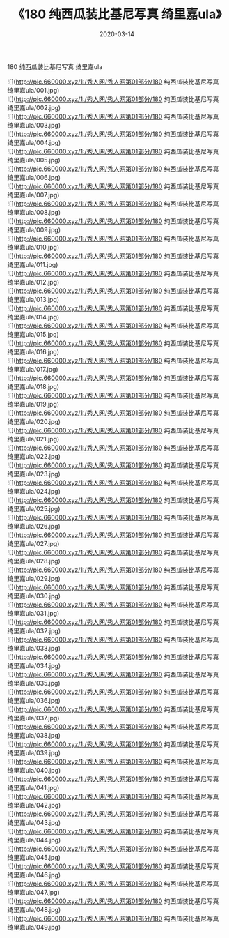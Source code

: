 ﻿---
layout: post
title:  《180 纯西瓜装比基尼写真 绮里嘉ula》
date:   2020-03-14
img: http://pic.660000.xyz/1:/秀人网/秀人网第01部分/180 纯西瓜装比基尼写真 绮里嘉ula/000.jpg
categories: [美女, 清纯, 唯美]
---

180 纯西瓜装比基尼写真 绮里嘉ula

  ![](http://pic.660000.xyz/1:/秀人网/秀人网第01部分/180 纯西瓜装比基尼写真 绮里嘉ula/001.jpg) <br> ![](http://pic.660000.xyz/1:/秀人网/秀人网第01部分/180 纯西瓜装比基尼写真 绮里嘉ula/002.jpg) <br> ![](http://pic.660000.xyz/1:/秀人网/秀人网第01部分/180 纯西瓜装比基尼写真 绮里嘉ula/003.jpg) <br> ![](http://pic.660000.xyz/1:/秀人网/秀人网第01部分/180 纯西瓜装比基尼写真 绮里嘉ula/004.jpg) <br> ![](http://pic.660000.xyz/1:/秀人网/秀人网第01部分/180 纯西瓜装比基尼写真 绮里嘉ula/005.jpg) <br> ![](http://pic.660000.xyz/1:/秀人网/秀人网第01部分/180 纯西瓜装比基尼写真 绮里嘉ula/006.jpg) <br> ![](http://pic.660000.xyz/1:/秀人网/秀人网第01部分/180 纯西瓜装比基尼写真 绮里嘉ula/007.jpg) <br> ![](http://pic.660000.xyz/1:/秀人网/秀人网第01部分/180 纯西瓜装比基尼写真 绮里嘉ula/008.jpg) <br> ![](http://pic.660000.xyz/1:/秀人网/秀人网第01部分/180 纯西瓜装比基尼写真 绮里嘉ula/009.jpg) <br> ![](http://pic.660000.xyz/1:/秀人网/秀人网第01部分/180 纯西瓜装比基尼写真 绮里嘉ula/010.jpg) <br> ![](http://pic.660000.xyz/1:/秀人网/秀人网第01部分/180 纯西瓜装比基尼写真 绮里嘉ula/011.jpg) <br> ![](http://pic.660000.xyz/1:/秀人网/秀人网第01部分/180 纯西瓜装比基尼写真 绮里嘉ula/012.jpg) <br> ![](http://pic.660000.xyz/1:/秀人网/秀人网第01部分/180 纯西瓜装比基尼写真 绮里嘉ula/013.jpg) <br> ![](http://pic.660000.xyz/1:/秀人网/秀人网第01部分/180 纯西瓜装比基尼写真 绮里嘉ula/014.jpg) <br> ![](http://pic.660000.xyz/1:/秀人网/秀人网第01部分/180 纯西瓜装比基尼写真 绮里嘉ula/015.jpg) <br> ![](http://pic.660000.xyz/1:/秀人网/秀人网第01部分/180 纯西瓜装比基尼写真 绮里嘉ula/016.jpg) <br> ![](http://pic.660000.xyz/1:/秀人网/秀人网第01部分/180 纯西瓜装比基尼写真 绮里嘉ula/017.jpg) <br> ![](http://pic.660000.xyz/1:/秀人网/秀人网第01部分/180 纯西瓜装比基尼写真 绮里嘉ula/018.jpg) <br> ![](http://pic.660000.xyz/1:/秀人网/秀人网第01部分/180 纯西瓜装比基尼写真 绮里嘉ula/019.jpg) <br> ![](http://pic.660000.xyz/1:/秀人网/秀人网第01部分/180 纯西瓜装比基尼写真 绮里嘉ula/020.jpg) <br> ![](http://pic.660000.xyz/1:/秀人网/秀人网第01部分/180 纯西瓜装比基尼写真 绮里嘉ula/021.jpg) <br> ![](http://pic.660000.xyz/1:/秀人网/秀人网第01部分/180 纯西瓜装比基尼写真 绮里嘉ula/022.jpg) <br> ![](http://pic.660000.xyz/1:/秀人网/秀人网第01部分/180 纯西瓜装比基尼写真 绮里嘉ula/023.jpg) <br> ![](http://pic.660000.xyz/1:/秀人网/秀人网第01部分/180 纯西瓜装比基尼写真 绮里嘉ula/024.jpg) <br> ![](http://pic.660000.xyz/1:/秀人网/秀人网第01部分/180 纯西瓜装比基尼写真 绮里嘉ula/025.jpg) <br> ![](http://pic.660000.xyz/1:/秀人网/秀人网第01部分/180 纯西瓜装比基尼写真 绮里嘉ula/026.jpg) <br> ![](http://pic.660000.xyz/1:/秀人网/秀人网第01部分/180 纯西瓜装比基尼写真 绮里嘉ula/027.jpg) <br> ![](http://pic.660000.xyz/1:/秀人网/秀人网第01部分/180 纯西瓜装比基尼写真 绮里嘉ula/028.jpg) <br> ![](http://pic.660000.xyz/1:/秀人网/秀人网第01部分/180 纯西瓜装比基尼写真 绮里嘉ula/029.jpg) <br> ![](http://pic.660000.xyz/1:/秀人网/秀人网第01部分/180 纯西瓜装比基尼写真 绮里嘉ula/030.jpg) <br> ![](http://pic.660000.xyz/1:/秀人网/秀人网第01部分/180 纯西瓜装比基尼写真 绮里嘉ula/031.jpg) <br> ![](http://pic.660000.xyz/1:/秀人网/秀人网第01部分/180 纯西瓜装比基尼写真 绮里嘉ula/032.jpg) <br> ![](http://pic.660000.xyz/1:/秀人网/秀人网第01部分/180 纯西瓜装比基尼写真 绮里嘉ula/033.jpg) <br> ![](http://pic.660000.xyz/1:/秀人网/秀人网第01部分/180 纯西瓜装比基尼写真 绮里嘉ula/034.jpg) <br> ![](http://pic.660000.xyz/1:/秀人网/秀人网第01部分/180 纯西瓜装比基尼写真 绮里嘉ula/035.jpg) <br> ![](http://pic.660000.xyz/1:/秀人网/秀人网第01部分/180 纯西瓜装比基尼写真 绮里嘉ula/036.jpg) <br> ![](http://pic.660000.xyz/1:/秀人网/秀人网第01部分/180 纯西瓜装比基尼写真 绮里嘉ula/037.jpg) <br> ![](http://pic.660000.xyz/1:/秀人网/秀人网第01部分/180 纯西瓜装比基尼写真 绮里嘉ula/038.jpg) <br> ![](http://pic.660000.xyz/1:/秀人网/秀人网第01部分/180 纯西瓜装比基尼写真 绮里嘉ula/039.jpg) <br> ![](http://pic.660000.xyz/1:/秀人网/秀人网第01部分/180 纯西瓜装比基尼写真 绮里嘉ula/040.jpg) <br> ![](http://pic.660000.xyz/1:/秀人网/秀人网第01部分/180 纯西瓜装比基尼写真 绮里嘉ula/041.jpg) <br> ![](http://pic.660000.xyz/1:/秀人网/秀人网第01部分/180 纯西瓜装比基尼写真 绮里嘉ula/042.jpg) <br> ![](http://pic.660000.xyz/1:/秀人网/秀人网第01部分/180 纯西瓜装比基尼写真 绮里嘉ula/043.jpg) <br> ![](http://pic.660000.xyz/1:/秀人网/秀人网第01部分/180 纯西瓜装比基尼写真 绮里嘉ula/044.jpg) <br> ![](http://pic.660000.xyz/1:/秀人网/秀人网第01部分/180 纯西瓜装比基尼写真 绮里嘉ula/045.jpg) <br> ![](http://pic.660000.xyz/1:/秀人网/秀人网第01部分/180 纯西瓜装比基尼写真 绮里嘉ula/046.jpg) <br> ![](http://pic.660000.xyz/1:/秀人网/秀人网第01部分/180 纯西瓜装比基尼写真 绮里嘉ula/047.jpg) <br> ![](http://pic.660000.xyz/1:/秀人网/秀人网第01部分/180 纯西瓜装比基尼写真 绮里嘉ula/048.jpg) <br> ![](http://pic.660000.xyz/1:/秀人网/秀人网第01部分/180 纯西瓜装比基尼写真 绮里嘉ula/049.jpg) <br>